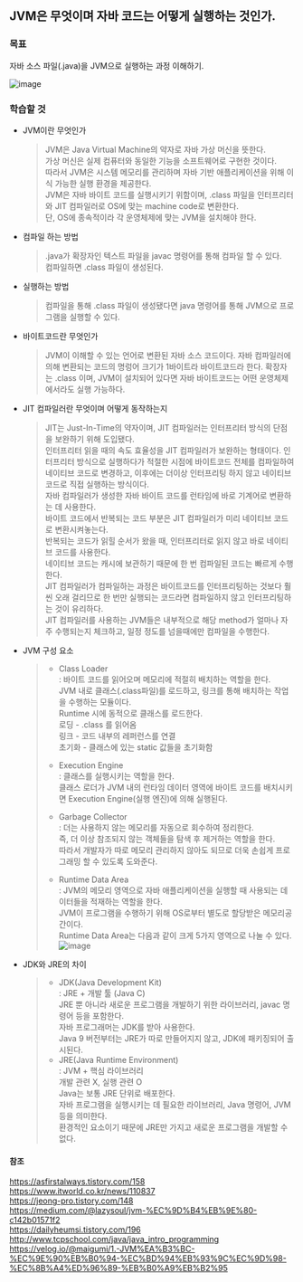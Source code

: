 ## JVM은 무엇이며 자바 코드는 어떻게 실행하는 것인가.

### 목표
자바 소스 파일(.java)을 JVM으로 실행하는 과정 이해하기.   

![image](https://user-images.githubusercontent.com/91665030/135759023-9f256edd-988a-44a9-901a-887379502720.png)   

### 학습할 것
* JVM이란 무엇인가   
  > JVM은 Java Virtual Machine의 약자로 자바 가상 머신을 뜻한다.   
  > 가상 머신은 실제 컴퓨터와 동일한 기능을 소프트웨어로 구현한 것이다.   
  > 따라서 JVM은 시스템 메모리를 관리하며 자바 기반 애플리케이션을 위해 이식 가능한 실행 환경을 제공한다.   
  > JVM은 자바 바이트 코드를 실행시키기 위함이며, .class 파일을 인터프리터와 JIT 컴파일러로 OS에 맞는 machine code로 변환한다.   
  > 단, OS에 종속적이라 각 운영체제에 맞는 JVM을 설치해야 한다.   

* 컴파일 하는 방법
  > .java가 확장자인 텍스트 파일을 javac 명령어를 통해 컴파일 할 수 있다.   
  > 컴파일하면 .class 파일이 생성된다.   

* 실행하는 방법
  > 컴파일을 통해 .class 파일이 생성됐다면 java 명령어를 통해 JVM으로 프로그램을 실행할 수 있다.   

* 바이트코드란 무엇인가
  > JVM이 이해할 수 있는 언어로 변환된 자바 소스 코드이다.
  > 자바 컴파일러에 의해 변환되는 코드의 명렁어 크기가 1바이트라 바이트코드라 한다.
  > 확장자는 .class 이며, JVM이 설치되어 있다면 자바 바이트코드는 어떤 운영체제에서라도 실행 가능하다.   

* JIT 컴파일러란 무엇이며 어떻게 동작하는지
  > JIT는 Just-In-Time의 약자이며, JIT 컴파일러는 인터프리터 방식의 단점을 보완하기 위해 도입됐다.   
  > 인터프리터 읽을 때의 속도 효율성을 JIT 컴파일러가 보완하는 형태이다. 
  > 인터프리터 방식으로 실행하다가 적절한 시점에 바이트코드 전체를 컴파일하여 네이티브 코드로 변경하고, 이후에는 더이상 인터프리팅 하지 않고 네이티브 코드로 직접 실행하는 방식이다.   
  > 자바 컴파일러가 생성한 자바 바이트 코드를 런타임에 바로 기계어로 변환하는 데 사용한다.   
  > 바이트 코드에서 반복되는 코드 부분은 JIT 컴파일러가 미리 네이티브 코드로 변환시켜놓는다.   
  > 반복되는 코드가 읽힐 순서가 왔을 때, 인터프리터로 읽지 않고 바로 네이티브 코드를 사용한다.   
  > 네이티브 코드는 캐시에 보관하기 때문에 한 번 컴파일된 코드는 빠르게 수행한다.   
  > JIT 컴파일러가 컴파일하는 과정은 바이트코드를 인터프리팅하는 것보다 훨씬 오래 걸리므로 한 번만 실행되는 코드라면 컴파일하지 않고 인터프리팅하는 것이 유리하다.   
  > JIT 컴파일러를 사용하는 JVM들은 내부적으로 해당 method가 얼마나 자주 수행되는지 체크하고, 일정 정도를 넘을때에만 컴파일을 수행한다.   

* JVM 구성 요소
  > - Class Loader   
  > : 바이트 코드를 읽어오며 메모리에 적절히 배치하는 역할을 한다.   
  > JVM 내로 클래스(.class파일)를 로드하고, 링크를 통해 배치하는 작업을 수행하는 모듈이다.   
  > Runtime 시에 동적으로 클래스를 로드한다.   
  > 로딩 - .class 를 읽어옴   
  > 링크 - 코드 내부의 레퍼런스를 연결   
  > 초기화 - 클래스에 있는 static 값들을 초기화함   
  >    
  > - Execution Engine   
  > : 클래스를 실행시키는 역할을 한다.   
  > 클래스 로더가 JVM 내의 런타임 데이터 영역에 바이트 코드를 배치시키면 Execution Engine(실행 엔진)에 의해 실행된다.   
  > 
  > - Garbage Collector   
  > : 더는 사용하지 않는 메모리를 자동으로 회수하여 정리한다.   
  > 즉, 더 이상 참조되지 않는 객체들을 탐색 후 제거하는 역할을 한다.   
  > 따라서 개발자가 따로 메모리 관리하지 않아도 되므로 더욱 손쉽게 프로그래밍 할 수 있도록 도와준다.   
  > 
  > - Runtime Data Area   
  > : JVM의 메모리 영역으로 자바 애플리케이션을 실행할 때 사용되는 데이터들을 적재하는 역할을 한다.   
  > JVM이 프로그램을 수행하기 위해 OS로부터 별도로 할당받은 메모리공간이다.   
  > Runtime Data Area는 다음과 같이 크게 5가지 영역으로 나눌 수 있다.
  > ![image](https://user-images.githubusercontent.com/91665030/135757392-d158bda4-fe95-4a6f-85f7-c2a3cae1c943.png)

* JDK와 JRE의 차이
  > - JDK(Java Development Kit)   
  > : JRE + 개발 툴 (Java C)   
  > JRE 뿐 아니라 새로운 프로그램을 개발하기 위한 라이브러리, javac 명령어 등을 포함한다.   
  > 자바 프로그래머는 JDK를 받아 사용한다.   
  > Java 9 버전부터는 JRE가 따로 만들어지지 않고, JDK에 패키징되어 출시된다.   
  > - JRE(Java Runtime Environment)   
  > : JVM + 핵심 라이브러리   
  > 개발 관련 X, 실행 관련 O   
  > Java는 보통 JRE 단위로 배포한다.   
  > 자바 프로그램을 실행시키는 데 필요한 라이브러리, Java  명령어, JVM 등을 의미한다.   
  > 환경적인 요소이기 때문에 JRE만 가지고 새로운 프로그램을 개발할 수 없다.   

#### 참조
https://asfirstalways.tistory.com/158   
https://www.itworld.co.kr/news/110837   
https://jeong-pro.tistory.com/148   
https://medium.com/@lazysoul/jvm-%EC%9D%B4%EB%9E%80-c142b01571f2   
https://dailyheumsi.tistory.com/196   
http://www.tcpschool.com/java/java_intro_programming   
https://velog.io/@maigumi/1.-JVM%EA%B3%BC-%EC%9E%90%EB%B0%94-%EC%BD%94%EB%93%9C%EC%9D%98-%EC%8B%A4%ED%96%89-%EB%B0%A9%EB%B2%95
